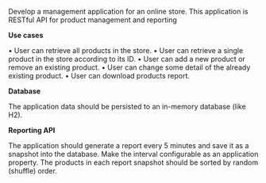 Develop a management application for an online store.
This application is RESTful API for product management and reporting

**Use cases**

•	User can retrieve all products in the store.
•	User can retrieve a single product in the store according to its ID.
•	User can add a new product or remove an existing product.
•	User can change some detail of the already existing product.
•	User can download products report.

**Database**

The application data should be persisted to an in-memory database (like H2).

**Reporting API**

The application should generate a report every 5 minutes and save it as a snapshot into the database. 
Make the interval configurable as an application property.
The products in each report snapshot should be sorted by random (shuffle) order.
